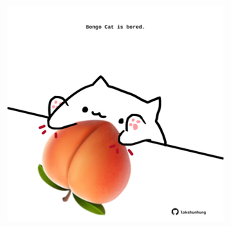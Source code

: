 <!-- built at 28/05/2024, 07:00:36 UTC -->
<p align="center">
  <img width="500" height="500" src="./ReadmeImage.svg">
</p>
